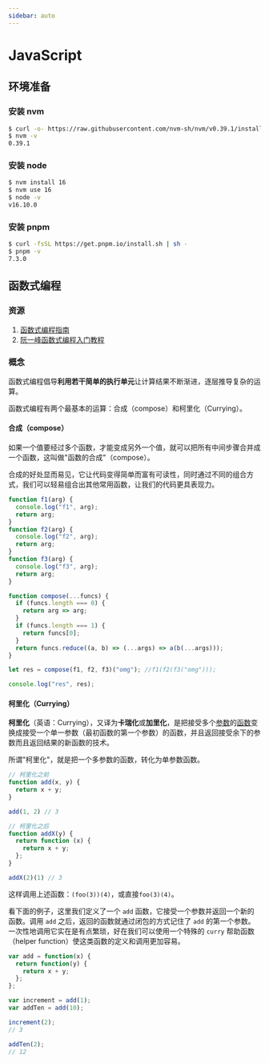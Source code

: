 ```yaml
---
sidebar: auto
---
```

# JavaScript

## 环境准备
### 安装 nvm
```sh
$ curl -o- https://raw.githubusercontent.com/nvm-sh/nvm/v0.39.1/install.sh | bash
$ nvm -v
0.39.1
```

### 安装 node
```sh
$ nvm install 16
$ nvm use 16
$ node -v
v16.10.0
```

### 安装 pnpm
```sh
$ curl -fsSL https://get.pnpm.io/install.sh | sh -
$ pnpm -v
7.3.0
```

## 函数式编程

### 资源

1. [函数式编程指南](https://llh911001.gitbooks.io/mostly-adequate-guide-chinese/content/ch5.html)
2. [阮一峰函数式编程入门教程](http://www.ruanyifeng.com/blog/2017/02/fp-tutorial.html)



### 概念

函数式编程倡导**利用若干简单的执行单元**让计算结果不断渐进，逐层推导复杂的运算。

函数式编程有两个最基本的运算：合成（compose）和柯里化（Currying）。

#### 合成（compose）

如果一个值要经过多个函数，才能变成另外一个值，就可以把所有中间步骤合并成一个函数，这叫做"函数的合成"（compose）。

合成的好处显而易见，它让代码变得简单而富有可读性，同时通过不同的组合方式，我们可以轻易组合出其他常用函数，让我们的代码更具表现力。

```js
function f1(arg) {
  console.log("f1", arg);
  return arg;
}
function f2(arg) {
  console.log("f2", arg);
  return arg;
}
function f3(arg) {
  console.log("f3", arg);
  return arg;
}

function compose(...funcs) {
  if (funcs.length === 0) {
    return arg => arg;
  }
  if (funcs.length === 1) {
    return funcs[0];
  }
  return funcs.reduce((a, b) => (...args) => a(b(...args)));
}

let res = compose(f1, f2, f3)("omg"); //f1(f2(f3("omg")));

console.log("res", res);
```



#### 柯里化（Currying）

**柯里化**（英语：Currying），又译为**卡瑞化**或**加里化**，是把接受多个[参数](https://zh.wikipedia.org/wiki/參數_(程式設計))的[函数](https://zh.wikipedia.org/wiki/函数)变换成接受一个单一参数（最初函数的第一个参数）的函数，并且返回接受余下的参数而且返回结果的新函数的技术。

所谓"柯里化"，就是把一个多参数的函数，转化为单参数函数。

```js
// 柯里化之前
function add(x, y) {
  return x + y;
}

add(1, 2) // 3

// 柯里化之后
function addX(y) {
  return function (x) {
    return x + y;
  };
}

addX(2)(1) // 3
```

这样调用上述函数：`(foo(3))(4)`，或直接`foo(3)(4)`。



看下面的例子，这里我们定义了一个 `add` 函数，它接受一个参数并返回一个新的函数。调用 `add` 之后，返回的函数就通过闭包的方式记住了 `add` 的第一个参数。一次性地调用它实在是有点繁琐，好在我们可以使用一个特殊的 `curry` 帮助函数（helper function）使这类函数的定义和调用更加容易。

```js
var add = function(x) {
  return function(y) {
    return x + y;
  };
};

var increment = add(1);
var addTen = add(10);

increment(2);
// 3

addTen(2);
// 12
```


